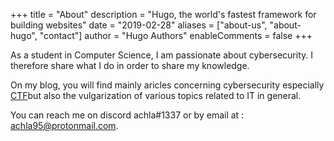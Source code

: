 +++
title = "About"
description = "Hugo, the world's fastest framework for building websites"
date = "2019-02-28"
aliases = ["about-us", "about-hugo", "contact"]
author = "Hugo Authors"
enableComments = false
+++



As a student in Computer Science, I am passionate about cybersecurity. I therefore share what I do in order to share my knowledge.

On my blog, you will find mainly aricles concerning cybersecurity especially [CTF](https://en.wikipedia.org/wiki/Capture_the_flag)but also the vulgarization of various topics related to IT in general.

You can reach me on discord achla#1337 or by email at : [achla95@protonmail.com](mailto:achla95@protonmail.com).
